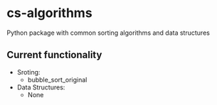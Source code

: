 # cs-algorithms
Python package with common sorting algorithms and data structures 


## Current functionality
* Sroting:
    * bubble_sort_original
* Data Structures:
    * None

